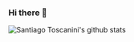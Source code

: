 ### Hi there 👋

![Santiago Toscanini's github stats](https://github-readme-stats.vercel.app/api?username=santiagotoscanini&show_icons=true&count_private=true&include_all_commits=true&theme=react)


<!--
**santiagotoscanini/santiagotoscanini** is a ✨ _special_ ✨ repository because its `README.md` (this file) appears on your GitHub profile.

Themes: https://github.com/anuraghazra/github-readme-stats/blob/master/themes/README.md

Here are some ideas to get you started:

- 🔭 I’m currently working on ...
- 🌱 I’m currently learning ...
- 👯 I’m looking to collaborate on ...
- 🤔 I’m looking for help with ...
- 💬 Ask me about ...
- 📫 How to reach me: ...
- 😄 Pronouns: ...
- ⚡ Fun fact: ...
-->
